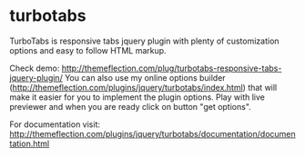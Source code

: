 # turbotabs
TurboTabs is responsive tabs jquery plugin with plenty of customization options and easy to follow HTML markup.

Check demo: http://themeflection.com/plug/turbotabs-responsive-tabs-jquery-plugin/
You can also use my online options builder (http://themeflection.com/plugins/jquery/turbotabs/index.html) that will make it easier for you to implement the plugin options. Play with live previewer and when you are ready click on button "get options".

For documentation visit: http://themeflection.com/plugins/jquery/turbotabs/documentation/documentation.html
